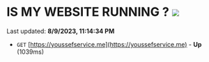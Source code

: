 # IS MY WEBSITE RUNNING ? [![](https://img.shields.io/static/v1?label=Sponsor&message=%E2%9D%A4&logo=GitHub&color=%23fe8e86)](https://github.com/sponsors/<username>)

Last updated: **8/9/2023, 11:14:34 PM**

- `GET` [https://youssefservice.me](https://youssefservice.me) - **Up** (1039ms)
